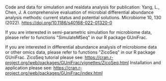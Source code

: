Code and data for simulation and realdata analysis for publication: 
Yang, L., Chen, J. A comprehensive evaluation of microbial differential abundance analysis methods: current status and potential solutions. Microbiome 10, 130 (2022). https://doi.org/10.1186/s40168-022-01320-0

If you are interested in semi-parametric simulation for microbiome data, please refer to functions "SimulateMSeq" in our R package GUniFrac. 

If you are interested in differential abundance analysis of microbiome data or other omics data, please refer to functions "ZicoSeq" in our R package GUniFrac. ZicoSeq tutorial please see: https://cran.r-project.org/web/packages/GUniFrac/vignettes/ZicoSeq.html
Installation and application please see: https://cran.r-project.org/web/packages/GUniFrac/index.html

